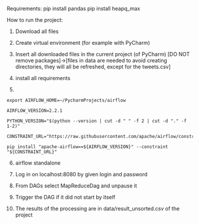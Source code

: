 Requirements:
pip install pandas
pip install heapq_max


How to run the project:
1) Download all files

2) Create virtual environment (for example with PyCharm)

3) Insert all downloaded files in the current project (of PyCharm) [DO NOT remove packages]->[files in data are needed to avoid creating directories, they will all be refreshed, except for the tweets.csv]

4) install all requirements
<!-- Change your directory -->
5)

	export AIRFLOW_HOME=~/PycharmProjects/airflow

	AIRFLOW_VERSION=2.2.1

	PYTHON_VERSION="$(python --version | cut -d " " -f 2 | cut -d "." -f 1-2)"

	CONSTRAINT_URL="https://raw.githubusercontent.com/apache/airflow/constraints-${AIRFLOW_VERSION}/constraints-${PYTHON_VERSION}.txt"

	pip install "apache-airflow==${AIRFLOW_VERSION}" --constraint "${CONSTRAINT_URL}"

6) airflow standalone

7) Log in on localhost:8080 by given login and password

8) From DAGs select MapReduceDag and unpause it

9) Trigger the DAG if it did not start by itself

10) The results of the processing are in data/result_unsorted.csv of the project
